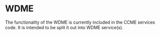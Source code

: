 # WDME

The functionality of the WDME is currently included in the CCME services code. It is intended to be split it out into WDME service(s).
